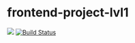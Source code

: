 # frontend-project-lvl1
<a href="https://codeclimate.com/github/codeclimate/codeclimate/maintainability"><img src="https://api.codeclimate.com/v1/badges/a99a88d28ad37a79dbf6/maintainability" /></a>
[![Build Status](https://travis-ci.org/EvgeniyLarkov/frontend-project-lvl1.svg?branch=master)](https://travis-ci.org/EvgeniyLarkov/frontend-project-lvl1)
